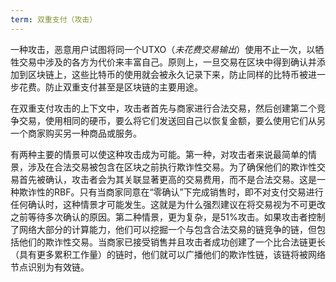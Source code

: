```yaml
---
term: 双重支付（攻击）
---
```


一种攻击，恶意用户试图将同一个UTXO（*未花费交易输出*）使用不止一次，以牺牲交易中涉及的各方为代价来丰富自己。原则上，一旦交易在区块中得到确认并添加到区块链上，这些比特币的使用就会被永久记录下来，防止同样的比特币被进一步花费。防止双重支付甚至是区块链的主要用途。

在双重支付攻击的上下文中，攻击者首先与商家进行合法交易，然后创建第二个竞争交易，使用相同的硬币，要么将它们发送回自己以恢复金额，要么使用它们从另一个商家购买另一种商品或服务。

有两种主要的情景可以使这种攻击成为可能。第一种，对攻击者来说最简单的情景，涉及在合法交易被包含在区块之前执行欺诈性交易。为了确保他们的欺诈性交易首先被确认，攻击者会为其关联显著更高的交易费用，而不是合法交易。这是一种欺诈性的RBF。只有当商家同意在“零确认”下完成销售时，即不对支付交易进行任何确认时，这种情景才可能发生。这就是为什么强烈建议在将交易视为不可更改之前等待多次确认的原因。第二种情景，更为复杂，是51%攻击。如果攻击者控制了网络大部分的计算能力，他们可以挖掘一个与包含合法交易的链竞争的链，但包括他们的欺诈性交易。当商家已接受销售并且攻击者成功创建了一个比合法链更长（具有更多累积工作量）的链时，他们就可以广播他们的欺诈性链，该链将被网络节点识别为有效链。